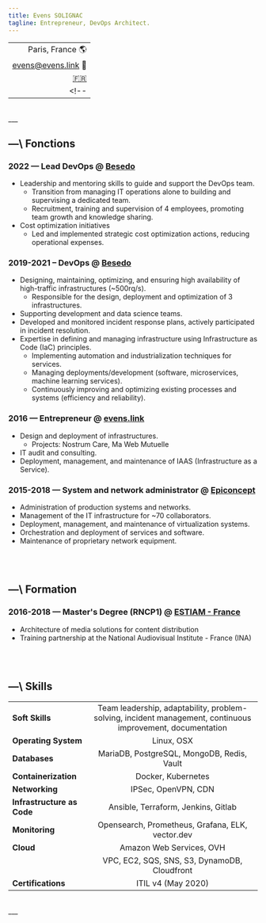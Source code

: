 ```yaml
---
title: Evens SOLIGNAC
tagline: Entrepreneur, DevOps Architect.
---
```


||
|-:|
| Paris, France :earth_americas: |
| [evens@evens.link](mailto:evens@evens.link) :e-mail: |
| [:fr:](https://evens.link) |
<!-- | [:fr:](https://evens.link) / [:es:](https://evens.link/es/) | -->

<br/>
___
<br/>

## —\ Fonctions

### 2022 — Lead DevOps @ [Besedo](https://besedo.com/)
- Leadership and mentoring skills to guide and support the DevOps team.
    - Transition from managing IT operations alone to building and supervising a dedicated team. 
    - Recruitment, training and supervision of 4 employees, promoting team growth and knowledge sharing.
- Cost optimization initiatives
	- Led and implemented strategic cost optimization actions, reducing operational expenses.

### 2019-2021 – DevOps @ [Besedo](https://besedo.com/)
- Designing, maintaining, optimizing, and ensuring high availability of high-traffic infrastructures (~500rq/s).
    - Responsible for the design, deployment and optimization of 3 infrastructures.
- Supporting development and data science teams.
- Developed and monitored incident response plans, actively participated in incident resolution.
- Expertise in defining and managing infrastructure using Infrastructure as Code (IaC) principles.
    - Implementing automation and industrialization techniques for services.
    - Managing deployments/development (software, microservices, machine learning services).
    - Continuously improving and optimizing existing processes and systems (efficiency and reliability).

### 2016 — Entrepreneur @ [evens.link](#)
- Design and deployment of infrastructures.
    - Projects: Nostrum Care, Ma Web Mutuelle
- IT audit and consulting.
- Deployment, management, and maintenance of IAAS (Infrastructure as a Service).

### 2015-2018 — System and network administrator @ [Epiconcept](https://www.epiconcept.fr)
- Administration of production systems and networks.
- Management of the IT infrastructure for ~70 collaborators.
- Deployment, management, and maintenance of virtualization systems.
- Orchestration and deployment of services and software.
- Maintenance of proprietary network equipment.

<br/>
<br/>

## —\ Formation
### 2016-2018 — Master's Degree (RNCP1) @ [ESTIAM - France](https://www.estiam.education)
- Architecture of media solutions for content distribution
- Training partnership at the National Audiovisual Institute - France (INA)

<br/>
<br/>

## —\ Skills
| | |
|------------------------|:--------:|
| **Soft Skills**         | Team leadership, adaptability, problem-solving, incident management, continuous improvement, documentation |
| **Operating System**    | Linux, OSX |
| **Databases**           | MariaDB, PostgreSQL, MongoDB, Redis, Vault |
| **Containerization**    | Docker, Kubernetes |
| **Networking**          | IPSec, OpenVPN, CDN |
| **Infrastructure as Code** | Ansible, Terraform, Jenkins, Gitlab |
| **Monitoring**          | Opensearch, Prometheus, Grafana, ELK, vector.dev |
| **Cloud**               | Amazon Web Services, OVH |
|                        | VPC, EC2, SQS, SNS, S3, DynamoDB, Cloudfront |
| **Certifications**      | ITIL v4 (May 2020) |


<br/>
___
<br/>
